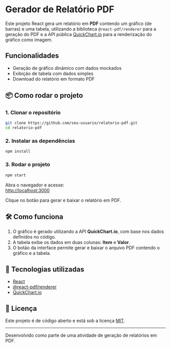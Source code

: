 # Gerador de Relatório PDF

Este projeto React gera um relatório em **PDF** contendo um gráfico (de barras) e uma tabela, utilizando a biblioteca `@react-pdf/renderer` para a geração do PDF e a API pública [QuickChart.io](https://quickchart.io/) para a renderização do gráfico como imagem.

## Funcionalidades

- Geração de gráfico dinâmico com dados mockados
- Exibição de tabela com dados simples
- Download do relatório em formato PDF

## 📦 Como rodar o projeto

### 1. Clonar o repositório

```bash
git clone https://github.com/seu-usuario/relatorio-pdf.git
cd relatorio-pdf
```

### 2. Instalar as dependências

```bash
npm install
```

### 3. Rodar o projeto

```bash
npm start
```

Abra o navegador e acesse:  
[http://localhost:3000](http://localhost:3000)

Clique no botão para gerar e baixar o relatório em PDF.

## 🛠️ Como funciona

1. O gráfico é gerado utilizando a API **QuickChart.io**, com base nos dados definidos no código.
2. A tabela exibe os dados em duas colunas: **Item** e **Valor**.
3. O botão da interface permite gerar e baixar o arquivo PDF contendo o gráfico e a tabela.

## 🧰 Tecnologias utilizadas

- [React](https://reactjs.org/)
- [@react-pdf/renderer](https://github.com/diegomura/react-pdf)
- [QuickChart.io](https://quickchart.io/)

## 📄 Licença

Este projeto é de código aberto e está sob a licença [MIT](https://opensource.org/licenses/MIT).

---

Desenvolvido como parte de uma atividade de geração de relatórios em PDF.